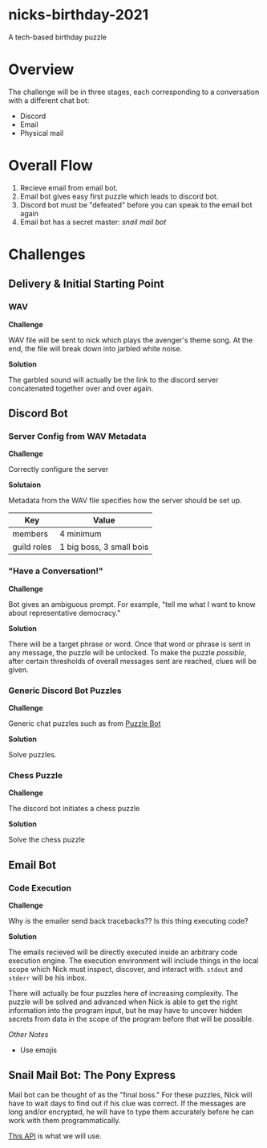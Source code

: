 # nicks-birthday-2021

A tech-based birthday puzzle

# Overview

The challenge will be in three stages, each corresponding to a conversation
with a different chat bot:

- Discord
- Email
- Physical mail

# Overall Flow

1. Recieve email from email bot.
2. Email bot gives easy first puzzle which leads to discord bot.
3. Discord bot must be "defeated" before you can speak to the email bot again
4. Email bot has a secret master: _snail mail bot_

# Challenges

## Delivery & Initial Starting Point

### WAV

**Challenge**

WAV file will be sent to nick which plays the avenger's theme song. At the
end, the file will break down into jarbled white noise.

**Solution**

The garbled sound will actually be the link to the discord server concatenated
together over and over again.

## Discord Bot

### Server Config from WAV Metadata

**Challenge**

Correctly configure the server

**Solutaion**

Metadata from the WAV file specifies how the server should be set up.

| Key         | Value                    |
| ----------- | ------------------------ |
| members     | 4 minimum                |
| guild roles | 1 big boss, 3 small bois |

### "Have a Conversation!"

**Challenge**

Bot gives an ambiguous prompt. For example, "tell me what I want to know
about representative democracy."

**Solution**

There will be a target phrase or word. Once that word or phrase is sent
in any message, the puzzle will be unlocked. To make the puzzle _possible_,
after certain thresholds of overall messages sent are reached, clues
will be given.

### Generic Discord Bot Puzzles

**Challenge**

Generic chat puzzles such as from
[Puzzle Bot](https://github.com/franktzheng/puzzle-bot)

**Solution**

Solve puzzles.

### Chess Puzzle

**Challenge**

The discord bot initiates a chess puzzle

**Solution**

Solve the chess puzzle

## Email Bot

### Code Execution

**Challenge**

Why is the emailer send back tracebacks?? Is this thing executing code?

**Solution**

The emails recieved will be directly executed inside an arbitrary code
execution engine. The execution environment will include things in
the local scope which Nick must inspect, discover, and interact with. `stdout`
and `stderr` will be his inbox.

There will actually be four puzzles here of increasing complexity. The puzzle
will be solved and advanced when Nick is able to get the right information
into the program input, but he may have to uncover hidden secrets from
data in the scope of the program before that will be possible.

_Other Notes_

- Use emojis

## Snail Mail Bot: **The Pony Express**

Mail bot can be thought of as the "final boss." For these puzzles, Nick
will have to wait days to find out if his clue was correct. If the messages
are long and/or encrypted, he will have to type them accurately before
he can work with them programmatically.

[This API](https://developers.clicksend.com/docs/rest/v3/#ClickSend-v3-API-Post-Letter)
is what we will use.
